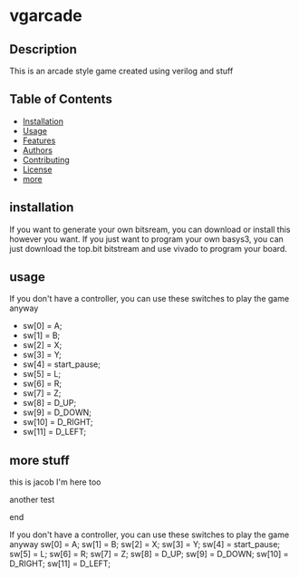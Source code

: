 # vgarcade





## Description
This is an arcade style game created using verilog and stuff

## Table of Contents
- [Installation](#installation)
- [Usage](#usage)
- [Features](#features)
- [Authors](#authors)
- [Contributing](#contributing)
- [License](#license)
- [more](#more-stuff)

## installation
If you want to generate your own bitsream, you can download or install this however you want.
If you just want to program your own basys3, you can just download the top.bit bitstream and use vivado to program your board.

## usage
If you don't have a controller, you can use these switches to play the game anyway
- sw[0] = A;
- sw[1] = B;
- sw[2] = X;
- sw[3] = Y;
- sw[4] = start_pause;
- sw[5] = L;
- sw[6] = R;
- sw[7] = Z;
- sw[8] = D_UP;
- sw[9] = D_DOWN;
- sw[10] = D_RIGHT;
- sw[11] = D_LEFT;


## more stuff
this is jacob
I'm here too

another test

end

If you don't have a controller, you can use these switches to play the game anyway
sw[0] = A;
sw[1] = B;
sw[2] = X;
sw[3] = Y;
sw[4] = start_pause;
sw[5] = L;
sw[6] = R;
sw[7] = Z;
sw[8] = D_UP;
sw[9] = D_DOWN;
sw[10] = D_RIGHT;
sw[11] = D_LEFT;


